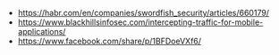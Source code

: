 - https://habr.com/en/companies/swordfish_security/articles/660179/
- https://www.blackhillsinfosec.com/intercepting-traffic-for-mobile-applications/
- https://www.facebook.com/share/p/1BFDoeVXf6/